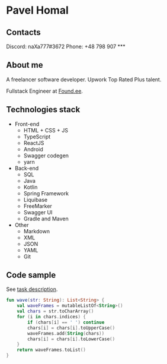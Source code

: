 # Pavel Homal

## Contacts

Discord: naXa777#3672
Phone: +48 798 907 ***

## About me

A freelancer software developer. Upwork Top Rated Plus talent.

Fullstack Engineer at [Found.ee](https://found.ee/super).

## Technologies stack

* Front-end
    * HTML + CSS + JS
    * TypeScript
    * ReactJS
    * Android
    * Swagger codegen
    * yarn
* Back-end
    * SQL
    * Java
    * Kotlin
    * Spring Framework
    * Liquibase
    * FreeMarker
    * Swagger UI
    * Gradle and Maven
* Other
    * Markdown
    * XML
    * JSON
    * YAML
    * Git

## Code sample

See [task description](https://www.codewars.com/kata/58f5c63f1e26ecda7e000029).

```kt
fun wave(str: String): List<String> {
    val waveFrames = mutableListOf<String>()
    val chars = str.toCharArray()
    for (i in chars.indices) {
        if (chars[i] == ' ') continue
        chars[i] = chars[i].toUpperCase()
        waveFrames.add(String(chars))
        chars[i] = chars[i].toLowerCase()
    }
    return waveFrames.toList()
}
```
